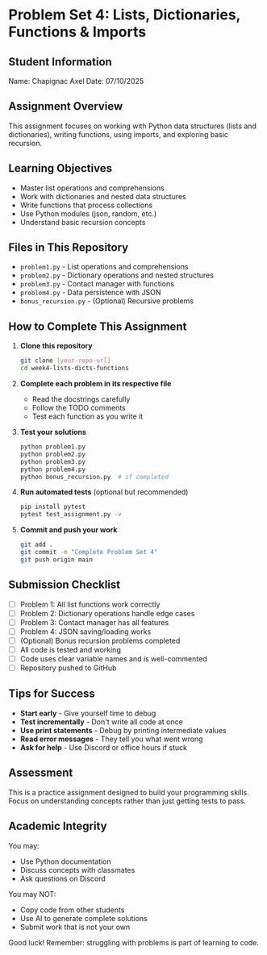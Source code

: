# Problem Set 4: Lists, Dictionaries, Functions & Imports

## Student Information
Name: Chapignac Axel
Date: 07/10/2025

## Assignment Overview
This assignment focuses on working with Python data structures (lists and dictionaries), writing functions, using imports, and exploring basic recursion.

## Learning Objectives
- Master list operations and comprehensions
- Work with dictionaries and nested data structures
- Write functions that process collections
- Use Python modules (json, random, etc.)
- Understand basic recursion concepts

## Files in This Repository
- `problem1.py` - List operations and comprehensions
- `problem2.py` - Dictionary operations and nested structures
- `problem3.py` - Contact manager with functions
- `problem4.py` - Data persistence with JSON
- `bonus_recursion.py` - (Optional) Recursive problems

## How to Complete This Assignment

1. **Clone this repository**
   ```bash
   git clone [your-repo-url]
   cd week4-lists-dicts-functions
   ```

2. **Complete each problem in its respective file**
   - Read the docstrings carefully
   - Follow the TODO comments
   - Test each function as you write it

3. **Test your solutions**
   ```bash
   python problem1.py
   python problem2.py
   python problem3.py
   python problem4.py
   python bonus_recursion.py  # if completed
   ```

4. **Run automated tests** (optional but recommended)
   ```bash
   pip install pytest
   pytest test_assignment.py -v
   ```

5. **Commit and push your work**
   ```bash
   git add .
   git commit -m "Complete Problem Set 4"
   git push origin main
   ```

## Submission Checklist
- [ ] Problem 1: All list functions work correctly
- [ ] Problem 2: Dictionary operations handle edge cases
- [ ] Problem 3: Contact manager has all features
- [ ] Problem 4: JSON saving/loading works
- [ ] (Optional) Bonus recursion problems completed
- [ ] All code is tested and working
- [ ] Code uses clear variable names and is well-commented
- [ ] Repository pushed to GitHub

## Tips for Success
- **Start early** - Give yourself time to debug
- **Test incrementally** - Don't write all code at once
- **Use print statements** - Debug by printing intermediate values
- **Read error messages** - They tell you what went wrong
- **Ask for help** - Use Discord or office hours if stuck

## Assessment
This is a practice assignment designed to build your programming skills. Focus on understanding concepts rather than just getting tests to pass.

## Academic Integrity
You may:
- Use Python documentation
- Discuss concepts with classmates
- Ask questions on Discord

You may NOT:
- Copy code from other students
- Use AI to generate complete solutions
- Submit work that is not your own

Good luck! Remember: struggling with problems is part of learning to code.
